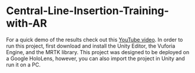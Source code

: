 # Central-Line-Insertion-Training-with-AR
For a quick demo of the results check out this [YouTube video](https://youtu.be/5ech51clk30?feature=shared).
In order to run this project, first download and install the Unity Editor, the Vuforia Engine, and the MRTK library. This project was designed to be deployed on a Google HoloLens, however, you can also import the project in Unity and run it on a PC.
